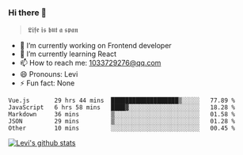 ### Hi there 👋

> 𝕷𝖎𝖋𝖊 𝖎𝖘 𝖇𝖚𝖙 𝖆 𝖘𝖕𝖆𝖓

- 🔭 I’m currently working on Frontend developer
- 🌱 I’m currently learning React
- 📫 How to reach me: 1033729276@qq.com
- 😄 Pronouns: Levi
- ⚡ Fun fact: None


<!--START_SECTION:waka-->
```text
Vue.js       29 hrs 44 mins  ███████████████████▒░░░░░   77.89 % 
JavaScript   6 hrs 58 mins   ████▓░░░░░░░░░░░░░░░░░░░░   18.28 % 
Markdown     36 mins         ▒░░░░░░░░░░░░░░░░░░░░░░░░   01.58 % 
JSON         29 mins         ▒░░░░░░░░░░░░░░░░░░░░░░░░   01.28 % 
Other        10 mins         ░░░░░░░░░░░░░░░░░░░░░░░░░   00.45 % 
```
<!--END_SECTION:waka-->


[![Levi's github stats](https://github-readme-stats.vercel.app/api?username=chaossssss)](https://github.com/anuraghazra/github-readme-stats)